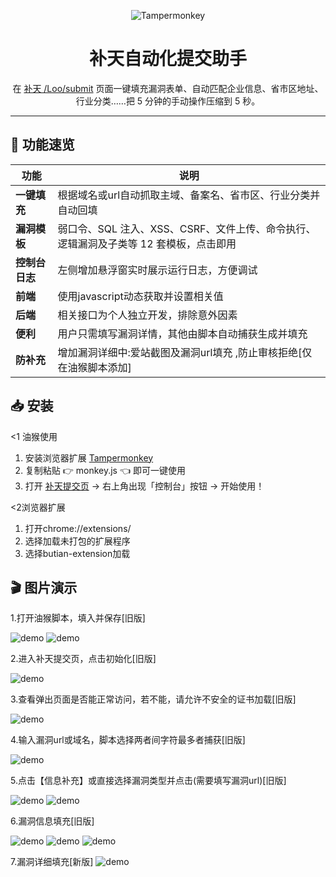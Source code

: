 <p align="center">
  <img src="https://img.shields.io/badge/Tampermonkey-用户脚本-blue" alt="Tampermonkey" />
</p>

<h1 align="center">补天自动化提交助手</h1>
<p align="center">
  在 <a href="https://www.butian.net/Loo/submit">补天 /Loo/submit</a> 页面一键填充漏洞表单、自动匹配企业信息、省市区地址、行业分类……把 5 分钟的手动操作压缩到 5 秒。
</p>

---

## 🚀 功能速览
| 功能 | 说明 |
|---|---|
| **一键填充** | 根据域名或url自动抓取主域、备案名、省市区、行业分类并自动回填 |
| **漏洞模板** | 弱口令、SQL 注入、XSS、CSRF、文件上传、命令执行、逻辑漏洞及子类等 12 套模板，点击即用 |
| **控制台日志** | 左侧增加悬浮窗实时展示运行日志，方便调试 |
| **前端** | 使用javascript动态获取并设置相关值 |
| **后端** | 相关接口为个人独立开发，排除意外因素 |
| **便利** | 用户只需填写漏洞详情，其他由脚本自动捕获生成并填充 |
| **防补充** | 增加漏洞详细中:爱站截图及漏洞url填充 ,防止审核拒绝[仅在油猴脚本添加]|

## 📥 安装
<1 油猴使用
1. 安装浏览器扩展 [Tampermonkey](https://www.tampermonkey.net/)  
2. 复制粘贴 👉 monkey.js 👈 即可一键使用  
3. 打开 [补天提交页](https://www.butian.net/Loo/submit) → 右上角出现「控制台」按钮 → 开始使用！

<2浏览器扩展
1. 打开chrome://extensions/
2. 选择加载未打包的扩展程序
3. 选择butian-extension加载




## 🎬 图片演示
1.打开油猴脚本，填入并保存[旧版]

![demo](./png/1.png)
![demo](./png/2.png)

2.进入补天提交页，点击初始化[旧版]

![demo](./png/3.png)

3.查看弹出页面是否能正常访问，若不能，请允许不安全的证书加载[旧版]

![demo](./png/4.png)

4.输入漏洞url或域名，脚本选择两者间字符最多者捕获[旧版]

![demo](./png/5.png)

5.点击【信息补充】或直接选择漏洞类型并点击(需要填写漏洞url)[旧版]

![demo](./png/6.png)
![demo](./png/7.png)

6.漏洞信息填充[旧版]
   
![demo](./png/8.png)
![demo](./png/9.png)
![demo](./png/10.png)

7.漏洞详细填充[新版]
![demo](./png/11.png)
